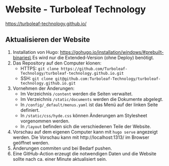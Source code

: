 # Website - Turboleaf Technology

https://turboleaf-technology.github.io/

## Aktualisieren der Website 

1. Installation von Hugo: https://gohugo.io/installation/windows/#prebuilt-binaries\
Es wird nur die Extended-Version (ohne Deploy) benötigt.
2. Das Repository auf den Computer klonen:
    - HTTPS: `git clone https://github.com/Turboleaf-Technology/turboleaf-technology.github.io.git`
    - SSH: `git clone git@github.com:Turboleaf-Technology/turboleaf-technology.github.io.git `
3. Vornehmen der Änderungen:
    - Im Verzeichnis `/content` werden die Seiten verwaltet.
    - Im Verzeichnis `/static/documents` werden die Dokumente abgelegt.
    - In `/config/_default/menus.yaml` ist das Menü auf der linken Seite definiert.
    - In `/static/css/hyde.css` können Änderungen am Stylesheet vorgenommen werden.
    - In `/layout` befinden sich die verschiedenen Teile der Website. 
4. Vorschau auf dem eigenen Computer kann mit `hugo serve` angezeigt werden. Die Vorschau kann mit http://localhost:1313/ im Browser geöffnet werden.
5. Änderungen commiten und bei Bedarf pushen.
6. Eine GitHub-Action erzeugt die notwendigen Daten und die Website sollte nach ca. einer Minute aktualisiert sein.